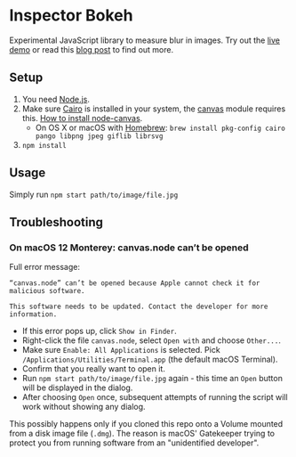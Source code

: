 # Inspector Bokeh

Experimental JavaScript library to measure blur in images. Try out the [live demo](https://timotaglieber.de/inspector-bokeh) or read this [blog post](https://medium.com/dawandadev/canvas-based-blur-detection-with-javascript-8d9dc25cb7d5) to find out more. 

## Setup

1. You need [Node.js](https://nodejs.org/).
1. Make sure [Cairo](http://cairographics.org/) is installed in your system, the [canvas](https://github.com/Automattic/node-canvas) module requires this. [How to install node-canvas](https://github.com/Automattic/node-canvas/wiki).
   * On OS X or macOS with [Homebrew](http://brew.sh/): `brew install pkg-config cairo pango libpng jpeg giflib librsvg`
1. `npm install`

## Usage

Simply run `npm start path/to/image/file.jpg`

## Troubleshooting

### On macOS 12 Monterey: canvas.node can’t be opened

Full error message:
```
“canvas.node” can’t be opened because Apple cannot check it for malicious software.

This software needs to be updated. Contact the developer for more information.
```

 * If this error pops up, click `Show in Finder`.
 * Right-click the file `canvas.node`, select `Open with` and choose `Other...`.
 * Make sure `Enable: All Applications` is selected. Pick `/Applications/Utilities/Terminal.app` (the default macOS Terminal).
 * Confirm that you really want to open it.
 * Run `npm start path/to/image/file.jpg` again - this time an `Open` button will be displayed in the dialog.
 * After choosing `Open` once, subsequent attempts of running the script will work without showing any dialog.

This possibly happens only if you cloned this repo onto a Volume mounted from a disk image file (`.dmg`). The reason is macOS' Gatekeeper trying to protect you from running software from an "unidentified developer".
